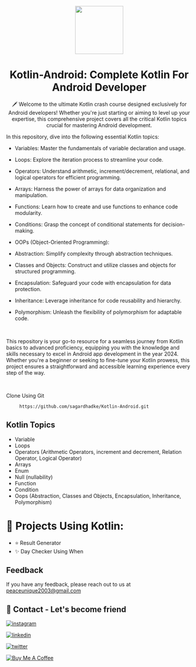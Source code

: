 <p align="center">
    <img src="https://github.com/sagardhadke/Kotlin-Android/assets/70995022/e4044b34-706a-4d9c-ab60-7bbaac16b950"
        height="130">
</p>

<h1 align="center">Kotlin-Android: Complete Kotlin For Android Developer</h1>

<p align="center">  
🗡️ Welcome to the ultimate Kotlin crash course designed exclusively for Android developers! Whether you're just starting or aiming to level up your expertise, this comprehensive project covers all the critical Kotlin topics crucial for mastering Android development.

In this repository, dive into the following essential Kotlin topics:

- Variables: Master the fundamentals of variable declaration and usage.
- Loops: Explore the iteration process to streamline your code.
- Operators: Understand arithmetic, increment/decrement, relational, and logical operators for efficient programming.
- Arrays: Harness the power of arrays for data organization and manipulation.
- Functions: Learn how to create and use functions to enhance code modularity.
- Conditions: Grasp the concept of conditional statements for decision-making.
- OOPs (Object-Oriented Programming):
- Abstraction: Simplify complexity through abstraction techniques.
- Classes and Objects: Construct and utilize classes and objects for structured programming.
- Encapsulation: Safeguard your code with encapsulation for data protection.
- Inheritance: Leverage inheritance for code reusability and hierarchy.
- Polymorphism: Unleash the flexibility of polymorphism for adaptable code.

  </br>
This repository is your go-to resource for a seamless journey from Kotlin basics to advanced proficiency, equipping you with the knowledge and skills necessary to excel in Android app development in the year 2024. Whether you're a beginner or seeking to fine-tune your Kotlin prowess, this project ensures a straightforward and accessible learning experience every step of the way.
</p>
</br>

Clone Using Git 

```bash
     https://github.com/sagardhadke/Kotlin-Android.git
```

## Kotlin Topics

- Variable
- Loops
- Operators (Arithmetic Operators, increment and decrement, Relation Operator, Logical Operator)
- Arrays
- Enum
- Null (nullability)
- Function
- Condition
- Oops (Abstraction, Classes and Objects, Encapsulation, Inheritance, Polymorphism)

# 💪 Projects Using Kotlin:

* ⭐ Result Generator
* ✨ Day Checker Using When

## Feedback

If you have any feedback, please reach out to us at peaceunique2003@gmail.com

## 🔗 Contact - Let's become friend
[![instagram](https://img.shields.io/badge/Instagram-E4405F?style=for-the-badge&logo=instagram&logoColor=white)](https://www.instagram.com/sagardhadke_uc/)

[![linkedin](https://img.shields.io/badge/linkedin-0A66C2?style=for-the-badge&logo=linkedin&logoColor=white)](https://www.linkedin.com/in/sagar-dhadke-6a466b206/)

[![twitter](https://img.shields.io/badge/twitter-1DA1F2?style=for-the-badge&logo=twitter&logoColor=white)](https://twitter.com/sagardhadke_uc)


<a href="https://www.buymeacoffee.com/sagardhadke" target="_blank"><img src="https://bmc-cdn.nyc3.digitaloceanspaces.com/BMC-button-images/custom_images/orange_img.png" alt="Buy Me A Coffee" style="height: auto !important;width: auto !important;" ></a>


